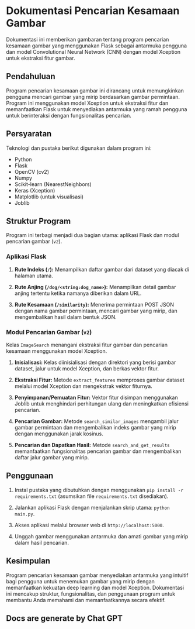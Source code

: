 # Dokumentasi Pencarian Kesamaan Gambar

Dokumentasi ini memberikan gambaran tentang program pencarian kesamaan gambar yang menggunakan Flask sebagai antarmuka pengguna dan model Convolutional Neural Network (CNN) dengan model Xception untuk ekstraksi fitur gambar.

## Pendahuluan

Program pencarian kesamaan gambar ini dirancang untuk memungkinkan pengguna mencari gambar yang mirip berdasarkan gambar permintaan. Program ini menggunakan model Xception untuk ekstraksi fitur dan memanfaatkan Flask untuk menyediakan antarmuka yang ramah pengguna untuk berinteraksi dengan fungsionalitas pencarian.

## Persyaratan

Teknologi dan pustaka berikut digunakan dalam program ini:
- Python
- Flask
- OpenCV (cv2)
- Numpy
- Scikit-learn (NearestNeighbors)
- Keras (Xception)
- Matplotlib (untuk visualisasi)
- Joblib

## Struktur Program

Program ini terbagi menjadi dua bagian utama: aplikasi Flask dan modul pencarian gambar (`v2`).

### Aplikasi Flask

1. **Rute Indeks (`/`):** Menampilkan daftar gambar dari dataset yang diacak di halaman utama.

2. **Rute Anjing (`/dog/<string:dog_name>`):** Menampilkan detail gambar anjing tertentu ketika namanya diberikan dalam URL.

3. **Rute Kesamaan (`/similarity`):** Menerima permintaan POST JSON dengan nama gambar permintaan, mencari gambar yang mirip, dan mengembalikan hasil dalam bentuk JSON.

### Modul Pencarian Gambar (`v2`)

Kelas `ImageSearch` menangani ekstraksi fitur gambar dan pencarian kesamaan menggunakan model Xception.

1. **Inisialisasi:** Kelas diinisialisasi dengan direktori yang berisi gambar dataset, jalur untuk model Xception, dan berkas vektor fitur.

2. **Ekstraksi Fitur:** Metode `extract_features` memproses gambar dataset melalui model Xception dan mengekstrak vektor fiturnya.

3. **Penyimpanan/Pemuatan Fitur:** Vektor fitur disimpan menggunakan Joblib untuk menghindari perhitungan ulang dan meningkatkan efisiensi pencarian.

4. **Pencarian Gambar:** Metode `search_similar_images` mengambil jalur gambar permintaan dan mengembalikan indeks gambar yang mirip dengan menggunakan jarak kosinus.

5. **Pencarian dan Dapatkan Hasil:** Metode `search_and_get_results` memanfaatkan fungsionalitas pencarian gambar dan mengembalikan daftar jalur gambar yang mirip.

## Penggunaan

1. Instal pustaka yang dibutuhkan dengan menggunakan `pip install -r requirements.txt` (asumsikan file `requirements.txt` disediakan).

2. Jalankan aplikasi Flask dengan menjalankan skrip utama: `python main.py`.

3. Akses aplikasi melalui browser web di `http://localhost:5000`.

4. Unggah gambar menggunakan antarmuka dan amati gambar yang mirip dalam hasil pencarian.

## Kesimpulan

Program pencarian kesamaan gambar menyediakan antarmuka yang intuitif bagi pengguna untuk menemukan gambar yang mirip dengan memanfaatkan kekuatan deep learning dan model Xception. Dokumentasi ini mencakup struktur, fungsionalitas, dan penggunaan program untuk membantu Anda memahami dan memanfaatkannya secara efektif.

## Docs are generate by Chat GPT
